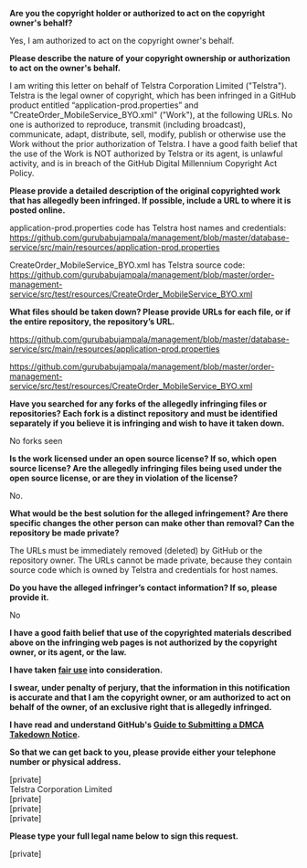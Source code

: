 **Are you the copyright holder or authorized to act on the copyright owner's behalf?**

Yes, I am authorized to act on the copyright owner's behalf.

**Please describe the nature of your copyright ownership or authorization to act on the owner's behalf.**

I am writing this letter on behalf of Telstra Corporation Limited ("Telstra"). Telstra is the legal owner of copyright, which has been infringed in a GitHub product entitled “application-prod.properties” and "CreateOrder_MobileService_BYO.xml" ("Work"), at the following URLs. No one is authorized to reproduce, transmit (including broadcast), communicate, adapt, distribute, sell, modify, publish or otherwise use the Work without the prior authorization of Telstra. I have a good faith belief that the use of the Work is NOT authorized by Telstra or its agent, is unlawful activity, and is in breach of the GitHub Digital Millennium Copyright Act Policy.

**Please provide a detailed description of the original copyrighted work that has allegedly been infringed. If possible, include a URL to where it is posted online.**

application-prod.properties code has Telstra host names and credentials:  
https://github.com/gurubabujampala/management/blob/master/database-service/src/main/resources/application-prod.properties

CreateOrder_MobileService_BYO.xml has Telstra source code:  
https://github.com/gurubabujampala/management/blob/master/order-management-service/src/test/resources/CreateOrder_MobileService_BYO.xml

**What files should be taken down? Please provide URLs for each file, or if the entire repository, the repository’s URL.**

https://github.com/gurubabujampala/management/blob/master/database-service/src/main/resources/application-prod.properties

https://github.com/gurubabujampala/management/blob/master/order-management-service/src/test/resources/CreateOrder_MobileService_BYO.xml

**Have you searched for any forks of the allegedly infringing files or repositories? Each fork is a distinct repository and must be identified separately if you believe it is infringing and wish to have it taken down.**

No forks seen

**Is the work licensed under an open source license? If so, which open source license? Are the allegedly infringing files being used under the open source license, or are they in violation of the license?**

No.

**What would be the best solution for the alleged infringement? Are there specific changes the other person can make other than removal? Can the repository be made private?**

The URLs must be immediately removed (deleted) by GitHub or the repository owner. The URLs cannot be made private, because they contain source code which is owned by Telstra and credentials for host names.

**Do you have the alleged infringer’s contact information? If so, please provide it.**

No

**I have a good faith belief that use of the copyrighted materials described above on the infringing web pages is not authorized by the copyright owner, or its agent, or the law.**

**I have taken <a href="https://www.lumendatabase.org/topics/22">fair use</a> into consideration.**

**I swear, under penalty of perjury, that the information in this notification is accurate and that I am the copyright owner, or am authorized to act on behalf of the owner, of an exclusive right that is allegedly infringed.**

**I have read and understand GitHub's <a href="https://docs.github.com/articles/guide-to-submitting-a-dmca-takedown-notice/">Guide to Submitting a DMCA Takedown Notice</a>.**

**So that we can get back to you, please provide either your telephone number or physical address.**

[private]  
Telstra Corporation Limited  
[private]  
[private]  
[private]

**Please type your full legal name below to sign this request.**

[private]
